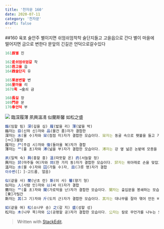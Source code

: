 ```yaml
---
title: '천자문 160'
date: 2020-07-11
category: '천자문'
draft: false
---
```

##160 육포 술안주
별이지면
쉬엄쉬엄착착 술단지들고 고을읍으로 간다
별이 마을에 떨어지면 금으로 변한다
문앞의 긴길은 언덕으로갈수있다
```js
161辰별 진

162辵쉬엄쉬엄갈 착
163邑고을 읍
164酉술단지 유

165釆분변할 변
166里마을 리
1678획 →金쇠 금

168長길 장
169門문 문
170阜언덕 부
```
![](https://i.ibb.co/F4RCvqP/2020-07-11-2-49-26.png)
臨深履薄  夙興溫凊
似蘭斯馨  如松之盛
```js
臨(임할 림) 深(깊을 심) 履(밟을 리) 薄(얇을 박)
臨자는 臣(신하 신)자와 品(물건 품)자가 결합한
深자는 水(물 수)자와 罙(점점 미)자가 결합한 모습이다. 罙자는 동굴 속으로 횃불을 들고 가는 모습
[㓁]그물망
履자는 尸(주검 시)자와 復(돌아올 복)자가 결합
薄자는 艹(풀 초)자와 溥(넓을 부)자가 결합한 모습이다. 溥자는 강 옆 넓은 논밭에 모종을 펼쳐 심는 모습

夙(일찍 숙) 興(흥할 흥) 溫(따뜻할 온) 疓(서늘할 정)
興자는 舁(마주들 여)자와 同(한 가지 동)자가 결합한 모습이다. 舁자는 위아래로 손을 맞잡고 있는 모습
溫자는 水(물 수)자와 囚(가둘 수)자, 皿(그릇 명)자가 결합
이수변([冫]☞고드름, 얼음)

似(같을 사) 蘭(난초 란) 斯(이 사) 馨(향기 형)
似자는 人(사람 인)자와 以(써 이)자가 결합
蘭자는 艹(풀 초)자와 闌(가로막을 난)자가 결합한 모습이다. 闌자는 출입문을 봉쇄하는 모습
[柬]가릴간
斯자는 其(그 기)자와 斤(도끼 근)자가 결합한 모습이다. 其자는 대나무를 잘라 엮어 만든 바구니

如(같을 여) 松(소나무 송) 之(갈 지) 盛(성할 성)
松자는 木(나무 목)자와 公(공평할 공)자가 결합한 모습이다. 公자는 칼로 무언가를 나누는 모습


```

> Written with [StackEdit](https://stackedit.io/).
<!--stackedit_data:
eyJoaXN0b3J5IjpbLTIxODE5MjU4Miw1MzczNjUxNDEsLTExMT
gzMTUzMjIsMzA0Njk4Mzk3LC0yMDI5MzE4ODM2LC01OTE1NTM2
NzksLTU5ODk4NTAwMV19
-->
